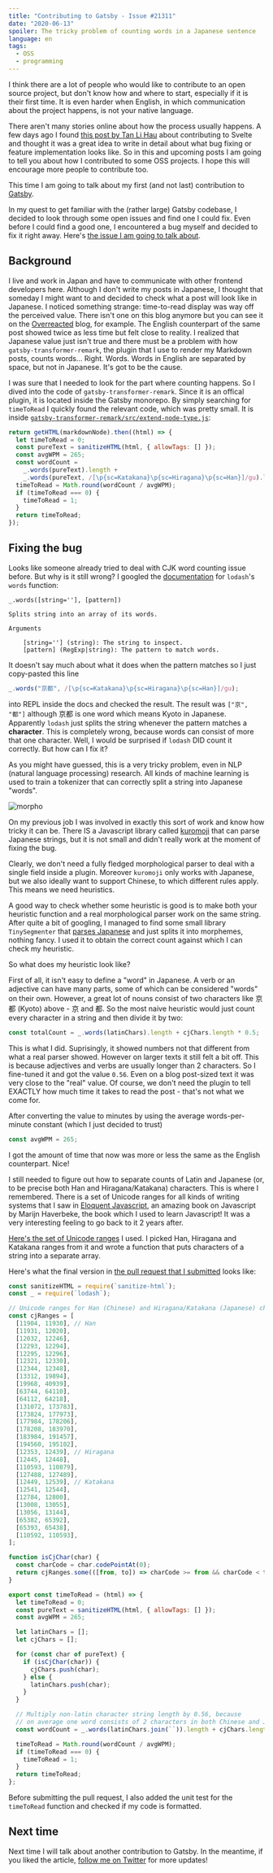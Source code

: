 ```yaml
---
title: "Contributing to Gatsby - Issue #21311"
date: "2020-06-13"
spoiler: The tricky problem of counting words in a Japanese sentence
language: en
tags:
  - OSS
  - programming
---
```


I think there are a lot of people who would like to contribute to an open source project, but don't know how and where to start, especially if it is their first time. It is even harder when English, in which communication about the project happens, is not your native language.

There aren't many stories online about how the process usually happens. A few days ago I found [this post by Tan Li Hau](https://lihautan.com/contributing-to-svelte-fixing-issue-4392/) about contributing to Svelte and thought it was a great idea to write in detail about what bug fixing or feature implementation looks like. So in this and upcoming posts I am going to tell you about how I contributed to some OSS projects. I hope this will encourage more people to contribute too.

This time I am going to talk about my first (and not last) contribution to [Gatsby](https://www.gatsbyjs.org/).

In my quest to get familiar with the (rather large) Gatsby codebase, I decided to look through some open issues and find one I could fix. Even before I could find a good one, I encountered a bug myself and decided to fix it right away. Here's [the issue I am going to talk about](https://github.com/gatsbyjs/gatsby/issues/21311).

## Background

I live and work in Japan and have to communicate with other frontend developers here. Although I don't write my posts in Japanese, I thought that someday I might want to and decided to check what a post will look like in Japanese. I noticed something strange: time-to-read display was way off the perceived value. There isn't one on this blog anymore but you can see it on the [Overreacted](https://overreacted.io/) blog, for example. The English counterpart of the same post showed twice as less time but felt close to reality. I realized that Japanese value just isn't true and there must be a problem with how `gatsby-transformer-remark`, the plugin that I use to render my Markdown posts, counts words... Right. Words. Words in English are separated by space, but not in Japanese. It's got to be the cause.

I was sure that I needed to look for the part where counting happens. So I dived into the code of `gatsby-transformer-remark`. Since it is an offical plugin, it is located inside the Gatsby monorepo.
By simply searching for `timeToRead` I quickly found the relevant code, which was pretty small. It is inside [`gatsby-transformer-remark/src/extend-node-type.js`](https://github.com/gatsbyjs/gatsby/blob/master/packages/gatsby-transformer-remark/src/extend-node-type.js):

```javascript
return getHTML(markdownNode).then((html) => {
  let timeToRead = 0;
  const pureText = sanitizeHTML(html, { allowTags: [] });
  const avgWPM = 265;
  const wordCount =
    _.words(pureText).length +
    _.words(pureText, /[\p{sc=Katakana}\p{sc=Hiragana}\p{sc=Han}]/gu).length;
  timeToRead = Math.round(wordCount / avgWPM);
  if (timeToRead === 0) {
    timeToRead = 1;
  }
  return timeToRead;
});
```

## Fixing the bug

Looks like someone already tried to deal with CJK word counting issue before. But why is it still wrong? I googled the [documentation](https://lodash.com/docs/#words) for `lodash`'s `words` function:

```plain
_.words([string=''], [pattern])

Splits string into an array of its words.

Arguments

    [string=''] (string): The string to inspect.
    [pattern] (RegExp|string): The pattern to match words.
```

It doesn't say much about what it does when the pattern matches so I just copy-pasted this line

```javascript
_.words("京都", /[\p{sc=Katakana}\p{sc=Hiragana}\p{sc=Han}]/gu);
```

into REPL inside the docs and checked the result. The result was `["京", "都"]` although 京都 is one word which means Kyoto in Japanese. Apparently `lodash` just splits the string whenever the pattern matches a **character**. This is completely wrong, because words can consist of more that one character. Well, I would be surprised if `lodash` DID count it correctly. But how can I fix it?

As you might have guessed, this is a very tricky problem, even in NLP (natural language processing) research. All kinds of machine learning is used to train a tokenizer that can correctly split a string into Japanese "words".

![morpho](/assets/morpho.png)

On my previous job I was involved in exactly this sort of work and know how tricky it can be. There IS a Javascript library called [kuromoji](https://github.com/takuyaa/kuromoji.js) that can parse Japanese strings, but it is not small and didn't really work at the moment of fixing the bug.

Clearly, we don't need a fully fledged morphological parser to deal with a single field inside a plugin. Moreover `kuromoji` only works with Japanese, but we also ideally want to support Chinese, to which different rules apply. This means we need heuristics.

A good way to check whether some heuristic is good is to make both your heuristic function and a real morphological parser work on the same string. After quite a bit of googling, I managed to find some small library `TinySegmenter` that [parses Japanese](http://chasen.org/~taku/software/TinySegmenter/) and just splits it into morphemes, nothing fancy. I used it to obtain the correct count against which I can check my heuristic.

So what does my heuristic look like?

First of all, it isn't easy to define a "word" in Japanese. A verb or an adjective can have many parts, some of which can be considered "words" on their own. However, a great lot of nouns consist of two characters like 京都 (Kyoto) above - 京 and 都. So the most naive heuristic would just count every character in a string and then divide it by two:

```javascript
const totalCount = _.words(latinChars).length + cjChars.length * 0.5;
```

This is what I did. Suprisingly, it showed numbers not that different from what a real parser showed. However on larger texts it still felt a bit off. This is because adjectives and verbs are usually longer than 2 characters. So I fine-tuned it and got the value `0.56`. Even on a blog post-sized text it was very close to the "real" value. Of course, we don't need the plugin to tell EXACTLY how much time it takes to read the post - that's not what we come for.

After converting the value to minutes by using the average words-per-minute constant (which I just decided to trust)

```javascript
const avgWPM = 265;
```

I got the amount of time that now was more or less the same as the English counterpart. Nice!

I still needed to figure out how to separate counts of Latin and Japanese (or, to be precise both Han and Hiragana/Katakana) characters. This is where I remembered. There is a set of Unicode ranges for all kinds of writing systems that I saw in [Eloquent Javascript](https://eloquentjavascript.net/), an amazing book on Javascript by Marijn Haverbeke, the book which I used to learn Javascript! It was a very interesting feeling to go back to it 2 years after.

[Here's the set of Unicode ranges](https://eloquentjavascript.net/code/scripts.js) I used. I picked Han, Hiragana and Katakana ranges from it and wrote a function that puts characters of a string into a separate array.

Here's what the final version in [the pull request that I submitted](https://github.com/gatsbyjs/gatsby/pull/21312) looks like:

```javascript
const sanitizeHTML = require(`sanitize-html`);
const _ = require(`lodash`);

// Unicode ranges for Han (Chinese) and Hiragana/Katakana (Japanese) characters
const cjRanges = [
  [11904, 11930], // Han
  [11931, 12020],
  [12032, 12246],
  [12293, 12294],
  [12295, 12296],
  [12321, 12330],
  [12344, 12348],
  [13312, 19894],
  [19968, 40939],
  [63744, 64110],
  [64112, 64218],
  [131072, 173783],
  [173824, 177973],
  [177984, 178206],
  [178208, 183970],
  [183984, 191457],
  [194560, 195102],
  [12353, 12439], // Hiragana
  [12445, 12448],
  [110593, 110879],
  [127488, 127489],
  [12449, 12539], // Katakana
  [12541, 12544],
  [12784, 12800],
  [13008, 13055],
  [13056, 13144],
  [65382, 65392],
  [65393, 65438],
  [110592, 110593],
];

function isCjChar(char) {
  const charCode = char.codePointAt(0);
  return cjRanges.some(([from, to]) => charCode >= from && charCode < to);
}

export const timeToRead = (html) => {
  let timeToRead = 0;
  const pureText = sanitizeHTML(html, { allowTags: [] });
  const avgWPM = 265;

  let latinChars = [];
  let cjChars = [];

  for (const char of pureText) {
    if (isCjChar(char)) {
      cjChars.push(char);
    } else {
      latinChars.push(char);
    }
  }

  // Multiply non-latin character string length by 0.56, because
  // on average one word consists of 2 characters in both Chinese and Japanese
  const wordCount = _.words(latinChars.join(``)).length + cjChars.length * 0.56;

  timeToRead = Math.round(wordCount / avgWPM);
  if (timeToRead === 0) {
    timeToRead = 1;
  }
  return timeToRead;
};
```

Before submitting the pull request, I also added the unit test for the `timeToRead` function and checked if my code is formatted.

## Next time

Next time I will talk about another contribution to Gatsby. In the meantime, if you liked the article, [follow me on Twitter](https://twitter.com/virtualkirill) for more updates!
